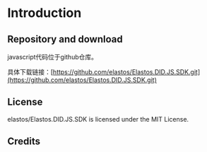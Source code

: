 # Introduction

## Repository and download

&#x20;javascript代码位于github仓库。&#x20;

具体下载链接：[https://github.com/elastos/Elastos.DID.JS.SDK.git](https://github.com/elastos/Elastos.DID.JS.SDK.git)

## License

elastos/Elastos.DID.JS.SDK is licensed under the MIT License.

## Credits





